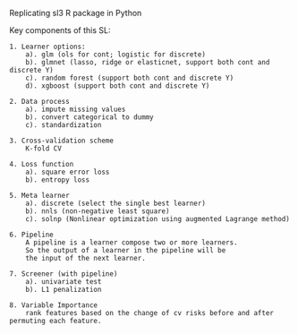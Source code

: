 Replicating sl3 R package in Python

Key components of this SL:

    1. Learner options:
        a). glm (ols for cont; logistic for discrete)
        b). glmnet (lasso, ridge or elasticnet, support both cont and discrete Y)
        c). random forest (support both cont and discrete Y)
        d). xgboost (support both cont and discrete Y)

    2. Data process
        a). impute missing values
        b). convert categorical to dummy
        c). standardization

    3. Cross-validation scheme
        K-fold CV

    4. Loss function
        a). square error loss
        b). entropy loss

    5. Meta learner
        a). discrete (select the single best learner)
        b). nnls (non-negative least square)
        c). solnp (Nonlinear optimization using augmented Lagrange method)

    6. Pipeline
        A pipeline is a learner compose two or more learners.
        So the output of a learner in the pipeline will be
        the input of the next learner.

    7. Screener (with pipeline)
        a). univariate test 
        b). L1 penalization

    8. Variable Importance
        rank features based on the change of cv risks before and after permuting each feature.